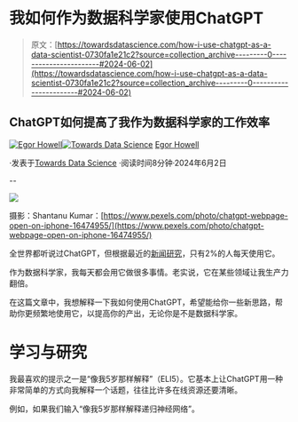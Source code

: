 # 我如何作为数据科学家使用ChatGPT

> 原文：[https://towardsdatascience.com/how-i-use-chatgpt-as-a-data-scientist-0730fa1e21c2?source=collection_archive---------0-----------------------#2024-06-02](https://towardsdatascience.com/how-i-use-chatgpt-as-a-data-scientist-0730fa1e21c2?source=collection_archive---------0-----------------------#2024-06-02)

## ChatGPT如何提高了我作为数据科学家的工作效率

[](https://medium.com/@egorhowell?source=post_page---byline--0730fa1e21c2--------------------------------)[![Egor Howell](../Images/1f796e828f1625440467d01dcc3e40cd.png)](https://medium.com/@egorhowell?source=post_page---byline--0730fa1e21c2--------------------------------)[](https://towardsdatascience.com/?source=post_page---byline--0730fa1e21c2--------------------------------)[![Towards Data Science](../Images/a6ff2676ffcc0c7aad8aaf1d79379785.png)](https://towardsdatascience.com/?source=post_page---byline--0730fa1e21c2--------------------------------) [Egor Howell](https://medium.com/@egorhowell?source=post_page---byline--0730fa1e21c2--------------------------------)

·发表于[Towards Data Science](https://towardsdatascience.com/?source=post_page---byline--0730fa1e21c2--------------------------------) ·阅读时间8分钟·2024年6月2日

--

![](../Images/48cf0012d36a154ea5c6afe3f6f0ffc5.png)

摄影：Shantanu Kumar：[https://www.pexels.com/photo/chatgpt-webpage-open-on-iphone-16474955/](https://www.pexels.com/photo/chatgpt-webpage-open-on-iphone-16474955/)

全世界都听说过ChatGPT，但根据最近的[新闻](https://www.bbc.co.uk/news/articles/c511x4g7x7jo)[研究](https://www.bbc.co.uk/news/articles/c511x4g7x7jo)，只有2%的人每天使用它。

作为数据科学家，我每天都会用它做很多事情。老实说，它在某些领域让我生产力翻倍。

在这篇文章中，我想解释一下我如何使用ChatGPT，希望能给你一些新思路，帮助你更频繁地使用它，以提高你的产出，无论你是不是数据科学家。

# 学习与研究

我最喜欢的提示之一是“像我5岁那样解释”（ELI5）。它基本上让ChatGPT用一种非常简单的方式向我解释一个话题，往往比许多在线资源还要清晰。

例如，如果我们输入“像我5岁那样解释递归神经网络”。
